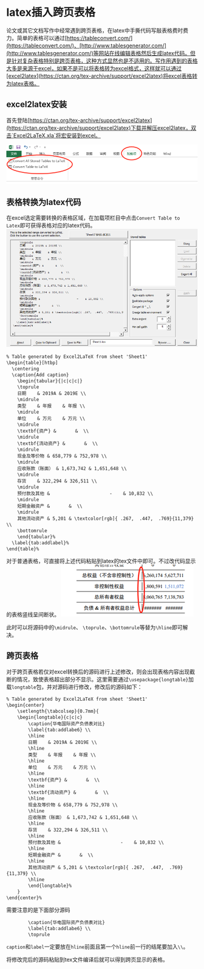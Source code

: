 #  latex插入跨页表格
论文或其它文档写作中经常遇到跨页表格，在latex中手撕代码写敲表格费时费力。简单的表格可以通过[https://tableconvert.com/](https://tableconvert.com/)、[http://www.tablesgenerator.com/](http://www.tablesgenerator.com/)等网站在线编辑表格然后生成latex代码。但是针对复杂表格特别是跨页表格，这种方式显然也是不适用的。写作用遇到的表格大多是来源于excel，如果不是可以将表格转为excel格式，这样就可以通过[excel2latex](https://ctan.org/tex-archive/support/excel2latex)将excel表格转为latex表格。
## excel2latex安装
首先登陆[https://ctan.org/tex-archive/support/excel2latex](https://ctan.org/tex-archive/support/excel2latex)下载并解压excel2latex，双击`Excel2LaTeX.xla`将宏安装到excel。

![img1](./1585793640(1).png)
## 表格转换为latex代码
在excel选定需要转换的表格区域，在加载项栏目中点击`Convert Table to  Latex`即可获得表格对应的latex代码。
![img1](./1585793964(1).png)
```
% Table generated by Excel2LaTeX from sheet 'Sheet1'
\begin{table}[htbp]
  \centering
  \caption{Add caption}
    \begin{tabular}{|c|c|c|}
    \toprule
    日期    & 2019A & 2019E \\
    \midrule
    类型    & 年报    & 年报 \\
    \midrule
    单位    & 万元    & 万元 \\
    \midrule
    \textbf{资产} &       &  \\
    \midrule
    \textbf{流动资产} &       &  \\
    \midrule
    现金及等价物 & 658,779 & 752,978 \\
    \midrule
    应收账款（账面） & 1,673,742 & 1,651,648 \\
    \midrule
    存货    & 322,294 & 326,511 \\
    \midrule
    预付款及其他 &                      -    & 10,832 \\
    \midrule
    短期金融资产 &       &  \\
    \midrule
    其他流动资产 & 5,201 & \textcolor[rgb]{ .267,  .447,  .769}{11,379} \\
    \bottomrule
    \end{tabular}%
  \label{tab:addlabel}%
\end{table}%
```
对于普通表格，可直接将上述代码粘贴到latex的tex文件中即可。不过改代码显示的表格竖线呈间断状。
![img1](./1585794224(1).png)

此时可以将源码中的`\midrule`、 `\toprule`、`\bottomrule`等替为`\hline`即可解决。

## 跨页表格
对于跨页表格若仅对excel转换后的源码进行上述修改，则会出现表格内容出现截断的情况，致使表格超出部分不显示。这里需要通过`\usepackage{longtable}`加载`longtable`包，并对源码进行修改，修改后的源码如下：
```
% Table generated by Excel2LaTeX from sheet 'Sheet1'
\begin{center}
    \setlength{\tabcolsep}{0.7mm}{
    \begin{longtable}{c|c|c}
        \caption{华电国际资产负债表对比}
        \label{tab:addlabe6} \\
        \hline
        日期    & 2019A & 2019E \\
        \hline
        类型    & 年报    & 年报 \\
        \hline
        单位    & 万元    & 万元 \\
        \hline
        \textbf{资产} &       &  \\
        \hline
        \textbf{流动资产} &       &  \\
        \hline
        现金及等价物 & 658,779 & 752,978 \\
        \hline
        应收账款（账面） & 1,673,742 & 1,651,648 \\
        \hline
        存货    & 322,294 & 326,511 \\
        \hline
        预付款及其他 &                      -    & 10,832 \\
        \hline
        短期金融资产 &       &  \\
        \hline
        其他流动资产 & 5,201 & \textcolor[rgb]{ .267,  .447,  .769}{11,379} \\
        \hline
        \end{longtable}%
    }
\end{center}%
```
需要注意的是下面部分源码
```
        \caption{华电国际资产负债表对比}
        \label{tab:addlabe6} \\
        \toprule
```
`caption`和`label`一定要放在`hline`前面且第一个`hline`前一行的结尾要加入`\\`。

将修改完后的源码粘贴到tex文件编译后就可以得到跨页显示的表格。